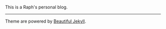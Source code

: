 This is a Raph's personal blog.


***
Theme are powered by [Beautiful Jekyll](https://beautifuljekyll.com/).
